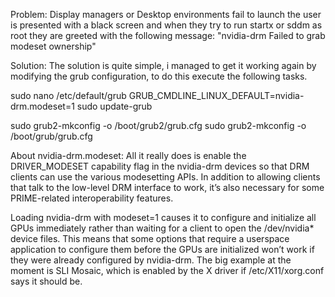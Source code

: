 Problem:
Display managers or Desktop environments fail to launch the user is presented with a black screen and when they try to run startx or sddm as root they are greeted with the following message: "nvidia-drm Failed to grab modeset ownership"

Solution:
The solution is quite simple, i managed to get it working again by modifying the grub configuration, to do this execute the following tasks.

sudo nano /etc/default/grub
GRUB_CMDLINE_LINUX_DEFAULT=nvidia-drm.modeset=1
sudo update-grub

sudo grub2-mkconfig -o /boot/grub2/grub.cfg
sudo grub2-mkconfig -o /boot/grub/grub.cfg

About nvidia-drm.modeset:
All it really does is enable the DRIVER_MODESET capability flag in the nvidia-drm devices so that DRM clients can use the various modesetting APIs. In addition to allowing clients that talk to the low-level DRM interface to work, it’s also necessary for some PRIME-related interoperability features.

Loading nvidia-drm with modeset=1 causes it to configure and initialize all GPUs immediately rather than waiting for a client to open the /dev/nvidia* device files. This means that some options that require a userspace application to configure them before the GPUs are initialized won’t work if they were already configured by nvidia-drm. The big example at the moment is SLI Mosaic, which is enabled by the X driver if /etc/X11/xorg.conf says it should be.